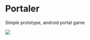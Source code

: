 # Portaler
Simple prototype, android portal game

<img src = https://d3higte790sj35.cloudfront.net/images/eg/rj/d2f3a7bfc03c3a3d66a352c056c630e4.png> </img>
